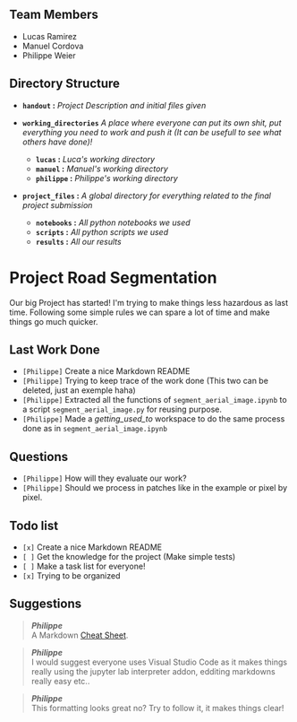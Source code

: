 ## Team Members

* Lucas Ramirez
* Manuel Cordova
* Philippe Weier

## Directory Structure

* **`handout` :** _Project Description and initial files given_

* **`working_directories`** _A place where everyone can put its own shit, put everything you need to work and push it (It can be usefull to see what others have done)!_
    * **`lucas` :** _Luca's working directory_
    * **`manuel` :** _Manuel's working directory_
    * **`philippe` :**  _Philippe's working directory_

* **`project_files` :** _A global directory for everything related to the final project submission_
    * **`notebooks` :** _All python notebooks we used_    
    * **`scripts` :** _All python scripts we used_
    * **`results` :** _All our results_


# Project Road Segmentation

Our big Project has started! I'm trying to make things less hazardous as last time. Following some simple rules we can spare a lot of time and make things go much quicker.

## Last Work Done

- `[Philippe]` Create a nice Markdown README 
- `[Philippe]` Trying to keep trace of the work done (This two can be deleted, just an exemple haha)
- `[Philippe]` Extracted all the functions of `segment_aerial_image.ipynb` to a script `segment_aerial_image.py` for reusing purpose.
- `[Philippe]` Made a _getting_used_to_ workspace to do the same process done as in `segment_aerial_image.ipynb`

## Questions

- `[Philippe]` How will they evaluate our work?
- `[Philippe]` Should we process in patches like in the example or pixel by pixel.

## Todo list

- `[x]` Create a nice Markdown README 
- `[ ]` Get the knowledge for the project (Make simple tests)
- `[ ]` Make a task list for everyone!
- `[x]` Trying to be organized

## Suggestions

 > _**Philippe**_ \
 A Markdown [Cheat Sheet](https://guides.github.com/pdfs/markdown-cheatsheet-online.pdf).

 > _**Philippe**_ \
 I would suggest everyone uses Visual Studio Code as it makes things really using the jupyter lab interpreter addon, edditing markdowns really easy etc..

 > _**Philippe**_ \
 This formatting looks great no? Try to follow it, it makes things clear!
